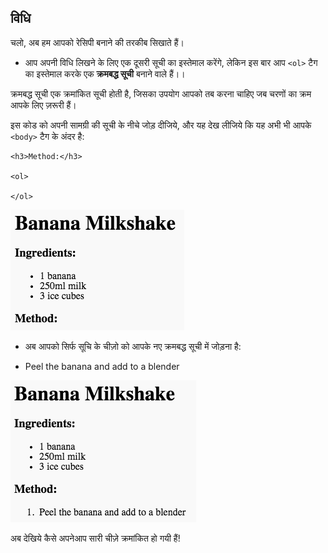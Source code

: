 ## विधि

चलो, अब हम आपको रेसिपी बनाने की तरकीब सिखाते हैं।

+ आप अपनी विधि लिखने के लिए एक दूसरी सूची का इस्तेमाल करेंगे, लेकिन इस बार आप `<ol>` टैग का इस्तेमाल करके एक **क्रमबद्ध सूची** बनाने वाले हैं।।

क्रमबद्ध सूची एक क्रमांकित सूची होती है, जिसका उपयोग आपको तब करना चाहिए जब चरणों का क्रम आपके लिए ज़रूरी हैं।

इस कोड को अपनी सामग्री की सूची के नीचे जोड़ दीजिये, और यह देख लीजिये कि यह अभी भी आपके `<body>` टैग के अंदर है:

    <h3>Method:</h3>
    
    <ol>
    
    </ol>
    

![स्क्रीनशॉट](images/recipe-method.png)

+ अब आपको सिर्फ सूचि के चीज़ो को आपके नए क्रमबद्ध सूची में जोड़ना है:

    <li>Peel the banana and add to a blender</li>
    

![स्क्रीनशॉट](images/recipe-ol.png)

अब देखिये कैसे अपनेआप सारी चीज़े क्रमांकित हो गयी हैं!